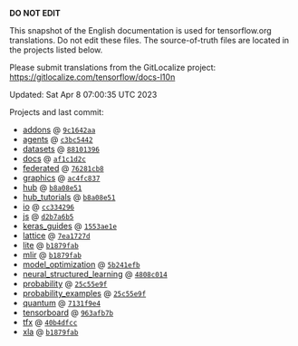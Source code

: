__DO NOT EDIT__

This snapshot of the English documentation is used for tensorflow.org
translations. Do not edit these files. The source-of-truth files are located in
the projects listed below.

Please submit translations from the GitLocalize project: https://gitlocalize.com/tensorflow/docs-l10n

Updated: Sat Apr  8 07:00:35 UTC 2023

Projects and last commit:

- [addons](https://github.com/tensorflow/addons/tree/master/docs) @ <a href='https://github.com/tensorflow/addons/commit/9c1642aac798defc9c39d7b7f5107723da22712d'><code>9c1642aa</code></a>
- [agents](https://github.com/tensorflow/agents/tree/master/docs) @ <a href='https://github.com/tensorflow/agents/commit/c3bc54423efb68e69d6ecfdb2ae259595da76d74'><code>c3bc5442</code></a>
- [datasets](https://github.com/tensorflow/datasets/tree/master/docs) @ <a href='https://github.com/tensorflow/datasets/commit/881013966894a8fbc4c0506e6bcf60b5c2b7c787'><code>88101396</code></a>
- [docs](https://github.com/tensorflow/docs/tree/master/site/en) @ <a href='https://github.com/tensorflow/docs/commit/af1c1d2ceac5d015c9f6ee5ed5b30eb2d2f5f6c1'><code>af1c1d2c</code></a>
- [federated](https://github.com/tensorflow/federated/tree/main/docs) @ <a href='https://github.com/tensorflow/federated/commit/76281cb82adeeb028eb9de4793048de04339bb04'><code>76281cb8</code></a>
- [graphics](https://github.com/tensorflow/graphics/tree/master/tensorflow_graphics/g3doc) @ <a href='https://github.com/tensorflow/graphics/commit/ac4fc8377c4ed78d10695c1a2b4cd68f8fdd5430'><code>ac4fc837</code></a>
- [hub](https://github.com/tensorflow/hub/tree/master/docs) @ <a href='https://github.com/tensorflow/hub/commit/b8a08e51a7566e44fc521fe3004fffd8b6c6a871'><code>b8a08e51</code></a>
- [hub_tutorials](https://github.com/tensorflow/hub/tree/master/examples/colab) @ <a href='https://github.com/tensorflow/hub/commit/b8a08e51a7566e44fc521fe3004fffd8b6c6a871'><code>b8a08e51</code></a>
- [io](https://github.com/tensorflow/io/tree/master/docs) @ <a href='https://github.com/tensorflow/io/commit/cc3342960d5e457a0d21b64ea61917becba51497'><code>cc334296</code></a>
- [js](https://github.com/tensorflow/tfjs-website/tree/master/docs) @ <a href='https://github.com/tensorflow/tfjs-website/commit/d2b7a6b5ef8db8c386e8e509f0600d9a3dd66c4c'><code>d2b7a6b5</code></a>
- [keras_guides](https://github.com/tensorflow/docs/tree/snapshot-keras/site/en/guide/keras) @ <a href='https://github.com/tensorflow/docs/commit/1553ae1e4a149be71703e2ee60173b3d1e0e8c00'><code>1553ae1e</code></a>
- [lattice](https://github.com/tensorflow/lattice/tree/master/docs) @ <a href='https://github.com/tensorflow/lattice/commit/7ea1727de1e0309eb324296bc445e0bf5c5c6d74'><code>7ea1727d</code></a>
- [lite](https://github.com/tensorflow/tensorflow/tree/master/tensorflow/lite/g3doc) @ <a href='https://github.com/tensorflow/tensorflow/commit/b1879fab217eca97923fbce57af4ef60d44529ab'><code>b1879fab</code></a>
- [mlir](https://github.com/tensorflow/tensorflow/tree/master/tensorflow/compiler/mlir/g3doc) @ <a href='https://github.com/tensorflow/tensorflow/commit/b1879fab217eca97923fbce57af4ef60d44529ab'><code>b1879fab</code></a>
- [model_optimization](https://github.com/tensorflow/model-optimization/tree/master/tensorflow_model_optimization/g3doc) @ <a href='https://github.com/tensorflow/model-optimization/commit/5b241efb2e32bf38fcc8b0cb48cf4f57808f8e1b'><code>5b241efb</code></a>
- [neural_structured_learning](https://github.com/tensorflow/neural-structured-learning/tree/master/g3doc) @ <a href='https://github.com/tensorflow/neural-structured-learning/commit/4808c014ff50d7f7a208e2426240b6df51ae8bd6'><code>4808c014</code></a>
- [probability](https://github.com/tensorflow/probability/tree/main/tensorflow_probability/g3doc) @ <a href='https://github.com/tensorflow/probability/commit/25c55e9f432713694965ea1848a77e9a2324bb0e'><code>25c55e9f</code></a>
- [probability_examples](https://github.com/tensorflow/probability/tree/main/tensorflow_probability/examples/jupyter_notebooks) @ <a href='https://github.com/tensorflow/probability/commit/25c55e9f432713694965ea1848a77e9a2324bb0e'><code>25c55e9f</code></a>
- [quantum](https://github.com/tensorflow/quantum/tree/master/docs) @ <a href='https://github.com/tensorflow/quantum/commit/7131f9e4d2d289e51f9705161b29c45159da1921'><code>7131f9e4</code></a>
- [tensorboard](https://github.com/tensorflow/tensorboard/tree/master/docs) @ <a href='https://github.com/tensorflow/tensorboard/commit/963afb7be883c15373c121c96c9039828e3fb728'><code>963afb7b</code></a>
- [tfx](https://github.com/tensorflow/tfx/tree/master/docs) @ <a href='https://github.com/tensorflow/tfx/commit/40b4dfcc24a94835591dfd1fd4499a40bc8069fd'><code>40b4dfcc</code></a>
- [xla](https://github.com/tensorflow/tensorflow/tree/master/tensorflow/compiler/xla/g3doc) @ <a href='https://github.com/tensorflow/tensorflow/commit/b1879fab217eca97923fbce57af4ef60d44529ab'><code>b1879fab</code></a>

